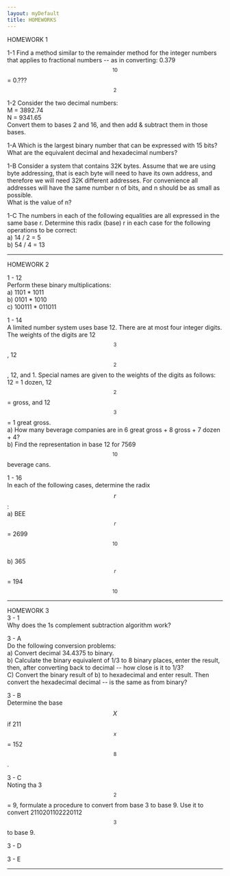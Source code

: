 ```yaml
---
layout: myDefault
title: HOMEWORKS
---
```


<a name="01"></a>
HOMEWORK 1  
  
1-1
Find a method similar to the remainder method for the integer numbers that applies to fractional numbers -- as in converting: 0.379$$_{10}$$ = 0.???$$_2$$  
  
1-2
Consider the two decimal numbers:  
M = 3892.74  
N = 9341.65  
Convert them to bases 2 and 16, and then add & subtract them in those bases.  
  
1-A
Which is the largest binary number that can be expressed with 15 bits?  
What are the equivalent decimal and hexadecimal numbers?  
  
1-B
Consider a system that contains 32K bytes.  Assume that we are using byte addressing, that is each byte will need to have its own address, and therefore we will need 32K different addresses.  For convenience all addresses will have the same number n of bits, and n should be as small as possible.  
What is the value of n?  
  
1-C
The numbers in each of the following equalities are all expressed in the same base r.  Determine this radix (base) r in each case for the following operations to be correct:  
a) 14 / 2 = 5  
b) 54 / 4 = 13  
  
  
---  
  
  
<a name="02"></a>
HOMEWORK 2  
  
1 - 12  
Perform these binary multiplications:  
a) 1101 * 1011  
b) 0101 * 1010  
c) 100111 * 011011  
  
1 - 14  
A limited number system uses base 12.  There are at most four integer digits.  The weights of the digits are 12$$^3$$, 12$$^2$$, 12, and 1.  Special names are given to the weights of the digits as follows: 12 = 1 dozen, 12$$^2$$ = gross, and 12$$^3$$ = 1 great gross.  
a) How many beverage companies are in 6 great gross + 8 gross + 7 dozen + 4?  
b) Find the representation in base 12 for 7569$$_{10}$$ beverage cans.  
  
1 - 16  
In each of the following cases, determine the radix $$r$$:  
a) BEE$$_r$$ = 2699$$_{10}$$  
b) 365$$_r$$ = 194$$_{10}$$  
  
  
---  
  
  
<a name="03"></a>
HOMEWORK 3  
3 - 1  
Why does the 1s complement subtraction algorithm work?  
  
3 - A  
Do the following conversion problems:  
a) Convert decimal 34.4375 to binary.  
b) Calculate the binary equivalent of 1/3 to 8 binary places, enter the result, then, after converting back to decimal -- how close is it to 1/3?   
C) Convert the binary result of b) to hexadecimal and enter result. Then convert the hexadecimal decimal -- is the same as from binary?  
  
3 - B  
Determine the base $$X$$ if 211$$_x$$ = 152$$_8$$.  
  
3 - C  
Noting tha 3$$^2$$ = 9, formulate a procedure to convert from base 3 to base 9.  Use it to convert 2110201102220112$$_3$$ to base 9.  

3 - D  
  
3 - E  
  
  
  
---  
  
  

<style>hr{border: 0;height: 0; border-top: 1px solid rgba(0, 0, 0, 0.1);}table{border-collapse: collapse;}table, td, th {text-align: left;padding:5px;border: 1px solid #dee1e4;}tr:nth-child(even) {background-color: #fafafa;}tr:nth-child(odd) {background-color: #ffffff;}hr.style-six{border: 0;height: 0; border-top: 1px solid rgba(0, 0, 0, 0.1);border-bottom: 1px solid rgba(255, 255, 255, 0.3);}a:link{text-decoration: none;color: #0000BF;}a:visited{text-decoration:none;color: #0000BF;}a:hover {text-decoration: none;color:#0000FF;}a:active {text-decoration:none;color:#00007F;}</style>
